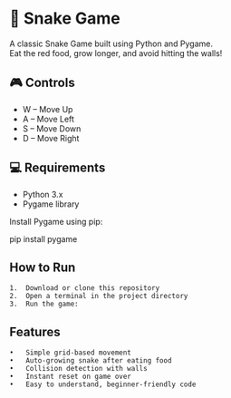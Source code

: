 # 🐍 Snake Game

A classic Snake Game built using Python and Pygame.  
Eat the red food, grow longer, and avoid hitting the walls!

## 🎮 Controls

- W – Move Up
- A – Move Left
- S – Move Down
- D – Move Right

## 💻 Requirements

- Python 3.x
- Pygame library

Install Pygame using pip:

<!-- ```bash -->
pip install pygame

##  How to Run

	1.	Download or clone this repository
	2.	Open a terminal in the project directory
	3.	Run the game:

##  Features
	•	Simple grid-based movement
	•	Auto-growing snake after eating food
	•	Collision detection with walls
	•	Instant reset on game over
	•	Easy to understand, beginner-friendly code